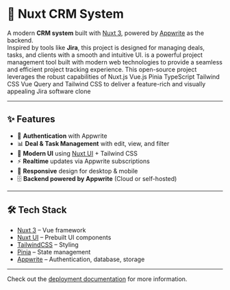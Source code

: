 # 🚀 Nuxt CRM System

A modern **CRM system** built with [Nuxt 3](https://nuxt.com/), powered by [Appwrite](https://appwrite.io/) as the backend.  
Inspired by tools like **Jira**, this project is designed for managing deals, tasks, and clients with a smooth and intuitive UI. 
is a powerful project management tool built with modern web technologies to provide a seamless and efficient project tracking experience. 
This open-source project leverages the robust capabilities of Nuxt.js Vue.js Pinia TypeScript Tailwind CSS Vue Query and Tailwind CSS to deliver a feature-rich and visually appealing Jira software clone

---

## ✨ Features

- 🔐 **Authentication** with Appwrite
- 📊 **Deal & Task Management** with edit, view, and filter
- 🎨 **Modern UI** using [Nuxt UI](https://ui.nuxt.com/) + Tailwind CSS
- ⚡ **Realtime** updates via Appwrite subscriptions
- 📱 **Responsive** design for desktop & mobile
- 🗄️ **Backend powered by Appwrite** (Cloud or self-hosted)

---

## 🛠️ Tech Stack

- [Nuxt 3](https://nuxt.com/) – Vue framework
- [Nuxt UI](https://ui.nuxt.com/) – Prebuilt UI components
- [TailwindCSS](https://tailwindcss.com/) – Styling
- [Pinia](https://pinia.vuejs.org/) – State management
- [Appwrite](https://appwrite.io/) – Authentication, database, storage

---



Check out the [deployment documentation](https://nuxt.com/docs/getting-started/deployment) for more information.
